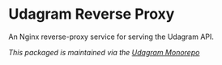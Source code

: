 # Udagram Reverse Proxy
An Nginx reverse-proxy service for serving the Udagram API.

_This packaged is maintained via the [Udagram Monorepo](https://github.com/Drew-Kimberly/Udagram)_

